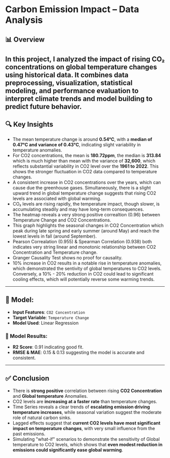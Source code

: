 # Carbon Emission Impact – Data Analysis

## 📊 Overview

In this project, I analyzed the impact of rising CO₂ concentrations on global temperature changes using historical data. It combines data preprocessing, visualization, statistical modeling, and performance evaluation to interpret climate trends and model building to predict future behavior.
---
## 🔍 Key Insights
- The mean temperature change is around  **0.54°C**, with a **median of 0.47°C and variance of 0.43°C**, indicating slight variability in temperature anomalies.
- For CO2 concentrations, the mean is **180.72ppm**, the median is **313.84** which is much higher than mean with the variance of **32,600**, which reflects substantial variability in CO2 level over the **1961 to 2022**. This shows the stronger fluctuation in CO2 data compared to temperature changes.
- A consistent increase in CO2 concentrations over the years, which can cause due the greenhouse gases. Simultaneously, there is a slight upward trend in global temperature change suggests that rising CO2 levels are associated with global warming.
- CO₂ levels are rising rapidly, the temperature impact, though slower, is accumulating steadily and may have long-term consequences.
- The heatmap reveals a very strong positive correaltion (0.96) between Temperature Change and CO2 Concentrations.
- This graph highlights the seasonal changes in CO2 Concentration which peak during late spring and early summer (around May) and reach the lowest levels in fall (around September).
- Pearson Correalation (0.955) & Spearman Correlation (0.938) both indicates very string linear and monotonic relationship between CO2 Concentration and Temperature change.
- Granger Causality Test shows no proof for causality.
- 10% increase in CO2 results in a notable rise in temperature anomalies, which demonstrated the sentivity of global temperatures to CO2 levels. Conversely, a 10% - 20% reduction in CO2 could lead to significant cooling effects, which will potentially reverse some warming trends.

---

## 🤖 Model: 

* **Input Features**: `CO2 Concentration`
* **Target Variable**: `Temperature Change`
* **Model Used**: Linear Regression

### 🔢 Model Results:

* **R2 Score**: 0.91 indicating good fit. 
* **RMSE & MAE**: 0.15 & 0.13 suggesting the model is accurate and consistent. 

---

## ✅ Conclusion
- There is **strong positive** correlation between rising **CO2 Concentration** and **Global temperature** Anomalies.
- CO2 levels are **increasing at a faster rate** than temperature changes.
- Time Series reveals a clear trends of **escalating emission driving temperature increases**, while seasonal variation suggest the moderate role of natural carbon sinks.
- Lagged effects suggest that **current CO2 levels have most significant impact on temperature changes**, with very small influence from the past emissions.
- Simulating "what-if" scenarios to demonstrate the sensitivity of Global temperature to CO2 levels, which shows that **even modest reduction in emissions could significantly ease global warming**.

